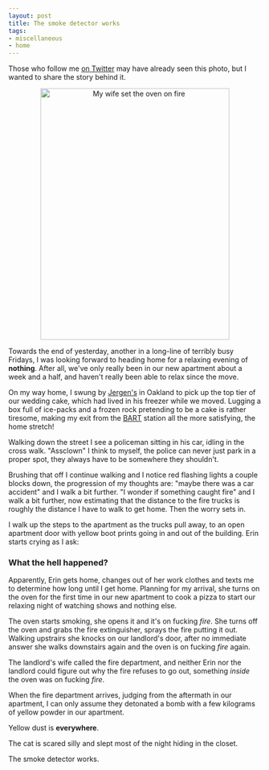 ```yaml
---
layout: post
title: The smoke detector works
tags:
- miscellaneous
- home
---
```



Those who follow me [on Twitter](http://twitter.com/agentdero/) may have
already seen this photo, but I wanted to share the story behind it.

<center><img
src="http://farm4.static.flickr.com/3361/5820143122_e73132f240.jpg" width="376"
height="500" alt="My wife set the oven on fire"></center>

Towards the end of yesterday, another in a long-line of terribly busy Fridays,
I was looking forward to heading home for a relaxing evening of **nothing**.
After all, we've only really been in our new apartment about a week and a half,
and haven't really been able to relax since the move.

On my way home, I swung by [Jergen's](http://twitter.com/jorgenpt) in Oakland
to pick up the top tier of our wedding cake, which had lived in his freezer
while we moved. Lugging a box full of ice-packs and a frozen rock pretending to
be a cake is rather tiresome, making my exit from the [BART](http://bart.gov)
station all the more satisfying, the home stretch!

Walking down the street I see a policeman sitting in his car, idling in the
cross walk. "Assclown" I think to myself, the police can never just park in a
proper spot, they always have to be somewhere they shouldn't.

Brushing that off I continue walking and I notice red flashing lights a couple
blocks down, the progression of my thoughts are: "maybe there was a car
accident" and I walk a bit further. "I wonder if something caught fire" and I
walk a bit further, now estimating that the distance to the fire trucks is
roughly the distance I have to walk to get home. Then the worry sets
in.

I walk up the steps to the apartment as the trucks pull away, to an open
apartment door with yellow boot prints going in and out of the building. Erin
starts crying as I ask:


### What the hell happened?

Apparently, Erin gets home, changes out of her work clothes and texts me to
determine how long until I get home. Planning for my arrival, she turns on the
oven for the first time in our new apartment to cook a pizza to start our
relaxing night of watching shows and nothing else.

The oven starts smoking, she opens it and it's on fucking *fire*. She turns off
the oven and grabs the
fire extinguisher, sprays the fire putting it out. Walking upstrairs she
knocks on our landlord's door, after no immediate answer she walks downstairs
again and the oven is on fucking *fire* again.

The landlord's wife called the fire department, and neither Erin nor the
landlord could figure out why the fire refuses to go out, something *inside* the
oven was on fucking *fire*.

When the fire department arrives, judging from the aftermath in our apartment,
I can only assume they detonated a bomb with a few kilograms of yellow powder
in our apartment.

Yellow dust is **everywhere**.


The cat is scared silly and slept most of the night hiding in the closet.


The smoke detector works.
